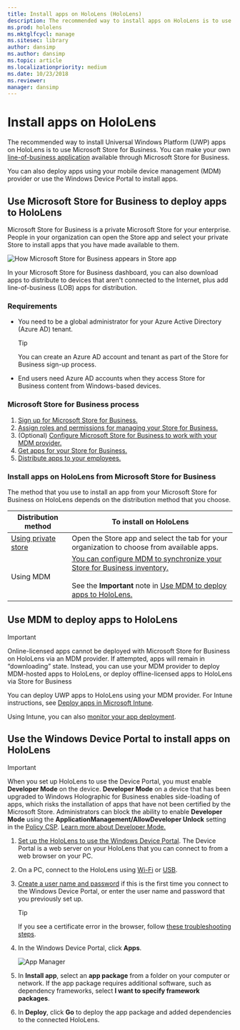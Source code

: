 ```yaml
---
title: Install apps on HoloLens (HoloLens)
description: The recommended way to install apps on HoloLens is to use Microsoft Store for Business.
ms.prod: hololens
ms.mktglfcycl: manage
ms.sitesec: library
author: dansimp
ms.author: dansimp
ms.topic: article
ms.localizationpriority: medium
ms.date: 10/23/2018
ms.reviewer: 
manager: dansimp
---
```


# Install apps on HoloLens

The recommended way to install Universal Windows Platform (UWP) apps on HoloLens is to use Microsoft Store for Business. You can make your own [line-of-business application](https://technet.microsoft.com/itpro/windows/manage/working-with-line-of-business-apps) available through Microsoft Store for Business.

You can also deploy apps using your mobile device management (MDM) provider or use the Windows Device Portal to install apps.

## Use Microsoft Store for Business to deploy apps to HoloLens

Microsoft Store for Business is a private Microsoft Store for your enterprise. People in your organization can open the Store app and select your private Store to install apps that you have made available to them. 

![How Microsoft Store for Business appears in Store app](images/wsfb-private.png)

In your Microsoft Store for Business dashboard, you can also download apps to distribute to devices that aren't connected to the Internet, plus add line-of-business (LOB) apps for distribution. 

### Requirements

- You need to be a global administrator for your Azure Active Directory (Azure AD) tenant. 

    >[!TIP]
    >You can create an Azure AD account and tenant as part of the Store for Business sign-up process.
     
- End users need Azure AD accounts when they access Store for Business content from Windows-based devices.

### Microsoft Store for Business process

1. [Sign up for Microsoft Store for Business.](https://technet.microsoft.com/itpro/windows/manage/sign-up-windows-store-for-business)
2. [Assign roles and permissions for managing your Store for Business.](https://technet.microsoft.com/itpro/windows/manage/roles-and-permissions-windows-store-for-business)
3. (Optional) [Configure Microsoft Store for Business to work with your MDM provider.](https://technet.microsoft.com/itpro/windows/manage/configure-mdm-provider-windows-store-for-business)
3. [Get apps for your Store for Business.](https://technet.microsoft.com/itpro/windows/manage/acquire-apps-windows-store-for-business)
4. [Distribute apps to your employees.](https://technet.microsoft.com/itpro/windows/manage/distribute-apps-to-your-employees-windows-store-for-business)

### Install apps on HoloLens from Microsoft Store for Business

The method that you use to install an app from your Microsoft Store for Business on HoloLens depends on the distribution method that you choose.

| Distribution method | To install on HoloLens|
| --- | --- |
| [Using private store](https://docs.microsoft.com/microsoft-store/distribute-apps-from-your-private-store) | Open the Store app and select the tab for your organization to choose from available apps.  |
| Using MDM | [You can configure MDM to synchronize your Store for Business inventory.](https://technet.microsoft.com/itpro/windows/manage/distribute-apps-with-management-tool)</br></br> See the **Important** note in [Use MDM to deploy apps to HoloLens.](#use-mdm-to-deploy-apps-to-hololens) |



## Use MDM to deploy apps to HoloLens

>[!IMPORTANT]
>Online-licensed apps cannot be deployed with Microsoft Store for Business on HoloLens via an MDM provider. If attempted, apps will remain in “downloading” state. Instead, you can use your MDM provider to deploy MDM-hosted apps to HoloLens, or deploy offline-licensed apps to HoloLens via Store for Business


You can deploy UWP apps to HoloLens using your MDM provider. For Intune instructions, see [Deploy apps in Microsoft Intune](https://docs.microsoft.com/intune/deploy-use/add-apps).

Using Intune, you can also [monitor your app deployment](https://docs.microsoft.com/intune/deploy-use/monitor-apps-in-microsoft-intune).



## Use the Windows Device Portal to install apps on HoloLens

>[!IMPORTANT]
>When you set up HoloLens to use the Device Portal, you must enable **Developer Mode** on the device. **Developer Mode** on a device that has been upgraded to Windows Holographic for Business enables side-loading of apps, which risks the installation of apps that have not been certified by the Microsoft Store. Administrators can block the ability to enable **Developer Mode** using the **ApplicationManagement/AllowDeveloper Unlock** setting in the [Policy CSP](https://msdn.microsoft.com/library/windows/hardware/dn904962.aspx). [Learn more about Developer Mode.](https://msdn.microsoft.com/windows/uwp/get-started/enable-your-device-for-development#developer-mode)

1. [Set up the HoloLens to use the Windows Device Portal](https://developer.microsoft.com/windows/mixed-reality/using_the_windows_device_portal#setting_up_hololens_to_use_windows_device_portal). The Device Portal is a web server on your HoloLens that you can connect to from a web browser on your PC. 

2. On a PC, connect to the HoloLens using [Wi-Fi](https://developer.microsoft.com/windows/mixed-reality/Using_the_Windows_Device_Portal.html#connecting_over_wi-fi) or [USB](https://developer.microsoft.com/windows/mixed-reality/Using_the_Windows_Device_Portal.html#connecting_over_usb).

3. [Create a user name and password](https://developer.microsoft.com/windows/mixed-reality/Using_the_Windows_Device_Portal.html#creating_a_username_and_password) if this is the first time you connect to the Windows Device Portal, or enter the user name and password that you previously set up.

    >[!TIP]
    >If you see a certificate error in the browser, follow [these troubleshooting steps](https://developer.microsoft.com/windows/mixed-reality/Using_the_Windows_Device_Portal.html#security_certificate).

4. In the Windows Device Portal, click **Apps**.

    ![App Manager](images/apps.png)
    
5. In **Install app**, select an **app package** from a folder on your computer or network. If the app package requires additional software, such as dependency frameworks, select **I want to specify framework packages**.

6. In **Deploy**, click **Go** to deploy the app package and added dependencies to the connected HoloLens.






